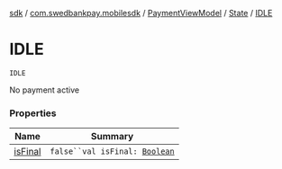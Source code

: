 [sdk](../../../../index.md) / [com.swedbankpay.mobilesdk](../../../index.md) / [PaymentViewModel](../../index.md) / [State](../index.md) / [IDLE](./index.md)

# IDLE

`IDLE`

No payment active

### Properties

| Name | Summary |
|---|---|
| [isFinal](is-final.md) | `false``val isFinal: `[`Boolean`](https://kotlinlang.org/api/latest/jvm/stdlib/kotlin/-boolean/index.html) |
